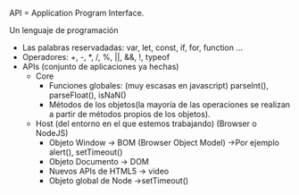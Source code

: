 API = Application Program Interface. 

Un lenguaje de programación 

-   Las palabras reservadadas: var, let, const, if, for, function ...
-   Operadores: +, -, *, /, %, ||, &&, !, typeof
-   APIs (conjunto de aplicaciones ya hechas) 
    -   Core
        -   Funciones globales: (muy escasas en javascript) parseInt(), parseFloat(), isNaN()
        -   Métodos de los objetos(la mayoría de las operaciones se realizan a partir de métodos propios de los objetos).
    -   Host (del entorno en el que estemos trabajando) (Browser o NodeJS)
        -   Objeto Window -> BOM (Browser Object Model) ->Por ejemplo alert(), setTimeout()
        -   Objeto Documento -> DOM
        -   Nuevos APIs de HTML5 -> video
        -   Objeto global de Node ->setTimeout()

